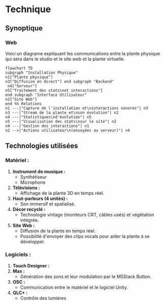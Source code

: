 # Technique

## Synoptique

### Web
Voici un diagrame expliquant les communications entre la plante physique qui sera dans le studio et le site web et la plante virtuelle.

````mermaid
flowchart TD
subgraph "Installation Physique"
n1["Plante physique"]
n3["Diffusion en direct"] end subgraph "Backend"
 n4["Serveur"]
n5["Traitement des stats\net interactions"]
end subgraph "Interface Utilisateur"
n2["Site Web"]
end %% Relations
n1 ---|"Capture de l'installation et\ninteractions sonores"| n3
n3 ---|"Stream de la plante et\nson évolution"| n2
n4 ---|"Statistiques\nd'évolution"| n5
n5 ---|"Visualisation des stats\nsur le site"| n2
n4 ---|"Gestion des interactions"| n1
n2 -->|"Actions utilisateur\n(envoyées au serveur)"| n4
````

## **Technologies utilisées**

### **Matériel :**  
1. **Instrument de musique :**  
   - Synthétiseur
   - Microphone
2. **Télévisions :**  
   - Affichage de la plante 3D en temps réel. 
3. **Haut-parleurs (4 unités) :**  
   - Son immersif et spatialisé.  
4. **Décor recyclé :**  
   - Technologie vintage (moniteurs CRT, câbles usés) et végétation intégrée.
5. **Site Web :**  
   - Diffusion de la plante en temps réel.
   - Possibilité d'envoyer des clips vocals pour aider la plante à se développer.  

### **Logiciels :**  
1. **Touch Designer :**  
2. **Max :**  
   - Génération des sons et leur modulation par le M5Stack Button.  
3. **OSC :**  
   - Communication entre le matériel et le logiciel Unity.  
4. **QLC+ :**  
   - Contrôle des lumières

